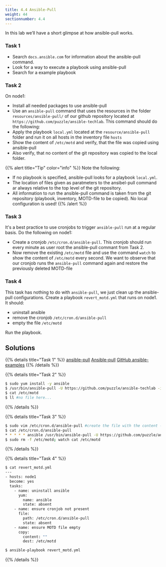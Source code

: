 ```yaml
---
title: 4.4 Ansible-Pull
weight: 44
sectionnumber: 4.4
---
```


In this lab we’ll have a short glimpse at how ansible-pull works.

### Task 1

  * Search `docs.ansible.com` for information about the ansible-pull command.
  * Look for a way to execute a playbook using ansible-pull
  * Search for a example playbook 

### Task 2

On node1:

  * Install all needed packages to use ansible-pull
  * Use an `ansible-pull` command that uses the resources in the folder `resources/ansible-pull/` of our github repository located at `https://github.com/puzzle/ansible-techlab`. This command should do the following:
  * Apply the playbook `local.yml` located at the `resource/ansible-pull` folder and run it on all hosts in the inventory file `hosts`
  * Show the content of `/etc/motd` and verify, that the file was copied using ansible-pull
  * Also verify, that no content of the git repository was copied to the local folder.

{{% alert title="Tip" color="info" %}}
Note the following:
  * If no playbook is specified, ansible-pull looks for a playbook `local.yml`.
  * The location of files given as paratmeters to the ansibel-pull command ar always relative to the top level of the git repository.
  * All information to run the ansible-pull command is taken from the git repository (playbook, inventory, MOTD-file to be copied). No local configuration is used!
{{% /alert %}}

### Task 3

It's a best practice to use cronjobs to trigger `ansible-pull` run at a regular basis. Do the following on node1:

  * Create a cronjob `/etc/cron.d/ansible-pull`. This cronjob should run every minute as user root the ansible-pull commant from Task 2.
  * Now remove the existing `/etc/motd` file and use the command `watch` to show the content of `/etc/motd` every second. We want to observe that our cronjob runs the `ansible-pull` command again and restore the previously deleted MOTD-file

### Task 4

This task has nothing to do with `ansible-pull`, we just clean up the ansible-pull configurations. Create a playbook `revert_motd.yml` that runs on node1. It should:
  
  * uninstall ansible
  * remove the cronjob `/etc/cron.d/ansible-pull`
  * empty the file `/etc/motd`

Run the playbook.


## Solutions

{{% details title="Task 1" %}}
[ansible-pull](https://docs.ansible.com/ansible/latest/cli/ansible-pull.html)
[Ansible-pull](https://docs.ansible.com/ansible/latest/user_guide/playbooks_intro.html#ansible-pull])
[GitHub ansible-examples](https://github.com/ansible/ansible-examples/blob/master/language_features/ansible_pull.yml)
{{% /details %}}

{{% details title="Task 2" %}}
```bash
$ sudo yum install -y ansible
$ /usr/bin/ansible-pull -U https://github.com/puzzle/ansible-techlab -i resources/ansible-pull/hosts resources/ansible-pull/local.yml
$ cat /etc/motd
$ ll #no file here...
```
{{% /details %}}

{{% details title="Task 3" %}}
```bash
$ sudo vim /etc/cron.d/ansible-pull #create the file with the content ->
$ cat /etc/cron.d/ansible-pull 
* * * * * ansible /usr/bin/ansible-pull -U https://github.com/puzzle/ansible-techlab -i resources/ansible-pull/hosts resources/ansible-pull/local.yml
$ sudo rm -f /etc/motd; watch cat /etc/motd
```
{{% /details %}}

{{% details title="Task 4" %}}
```bash
$ cat revert_motd.yml
---
- hosts: node1
  become: yes
  tasks:
    - name: uninstall ansible
      yum:
        name: ansible
        state: absent
    - name: ensure cronjob not present
      file:
        path: /etc/cron.d/ansible-pull
        state: absent
    - name: ensure MOTD file empty
      copy:
        content: ""
        dest: /etc/motd

$ ansible-playbook revert_motd.yml
```
{{% /details %}}
